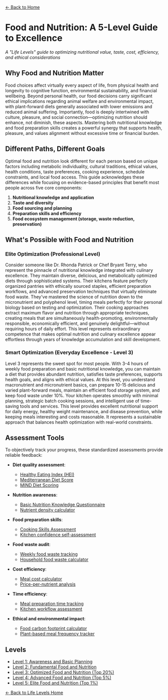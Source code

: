 [← Back to Home](../)
# Food and Nutrition: A 5-Level Guide to Excellence

*A "Life Levels" guide to optimizing nutritional value, taste, cost, efficiency, and ethical considerations*

## Why Food and Nutrition Matter

Food choices affect virtually every aspect of life, from physical health and longevity to cognitive function, environmental sustainability, and financial wellbeing. Beyond personal health, our food decisions carry significant ethical implications regarding animal welfare and environmental impact, with plant-forward diets generally associated with lower emissions and reduced animal suffering. Importantly, food is deeply intertwined with culture, pleasure, and social connection—optimizing nutrition should enhance, not diminish, these aspects. Mastering both nutritional knowledge and food preparation skills creates a powerful synergy that supports health, pleasure, and values alignment without excessive time or financial burden.

## Different Paths, Different Goals

Optimal food and nutrition look different for each person based on unique factors including metabolic individuality, cultural traditions, ethical values, health conditions, taste preferences, cooking experience, schedule constraints, and local food access. This guide acknowledges these differences while focusing on evidence-based principles that benefit most people across five core components:

1. **Nutritional knowledge and application**
2. **Taste and diversity**
3. **Food sourcing and planning**
4. **Preparation skills and efficiency**
5. **Food ecosystem management (storage, waste reduction, preservation)**

## What's Possible with Food and Nutrition

### Elite Optimization (Professional Level)
Consider someone like Dr. Rhonda Patrick or Chef Bryant Terry, who represent the pinnacle of nutritional knowledge integrated with culinary excellence. They maintain diverse, delicious, and metabolically optimized diets through sophisticated systems. Their kitchens feature perfectly organized pantries with ethically sourced staples, efficient preparation workflows, and advanced preservation techniques that virtually eliminate food waste. They've mastered the science of nutrition down to the micronutrient and polyphenol level, timing meals perfectly for their personal biology based on testing and optimization. Their cooking approaches extract maximum flavor and nutrition through appropriate techniques, creating meals that are simultaneously health-promoting, environmentally responsible, economically efficient, and genuinely delightful—without requiring hours of daily effort. This level represents extraordinary competence that makes optimal nutrition and culinary excellence appear effortless through years of knowledge accumulation and skill development.

### Smart Optimization (Everyday Excellence - Level 3)
Level 3 represents the sweet spot for most people. With 3-4 hours of weekly food preparation and basic nutritional knowledge, you can maintain a diet that provides abundant nutrition, satisfies taste preferences, supports health goals, and aligns with ethical values. At this level, you understand macronutrient and micronutrient basics, can prepare 10-15 delicious and varied plant-forward meals, maintain an efficient food storage system, and keep food waste under 10%. Your kitchen operates smoothly with minimal planning, strategic batch cooking sessions, and intelligent use of time-saving tools and services. This level provides excellent nutritional support for daily energy, healthy weight maintenance, and disease prevention, while keeping meals interesting and costs reasonable. It represents a sustainable approach that balances health optimization with real-world constraints.

## Assessment Tools

To objectively track your progress, these standardized assessments provide reliable feedback:

- **Diet quality assessment**: 
  - [Healthy Eating Index (HEI)](https://www.fns.usda.gov/how-hei-scored)
  - [Mediterranean Diet Score](https://oldwayspt.org/programs/mediterranean-foods-alliance/mediterranean-diet-pyramid)
  - [MIND Diet Scoring](https://www.rush.edu/news/mind-diet-may-slow-cognitive-decline-alzheimers-patients)

- **Nutrition awareness**: 
  - [Basic Nutrition Knowledge Questionnaire](https://www.ncbi.nlm.nih.gov/pmc/articles/PMC5639929/)
  - [Nutrient density calculator](https://www.drfuhrman.com/elearning/eat-to-live-blog/128/andi-food-scores-rating-the-nutrient-density-of-foods)

- **Food preparation skills**: 
  - [Cooking Skills Assessment](https://doi.org/10.1017/S1368980014001116)
  - [Kitchen confidence self-assessment](https://cooksmarts.com/articles/assess-your-cooking-confidence/)

- **Food waste audit**: 
  - [Weekly food waste tracking](https://www.epa.gov/sustainable-management-food/tools-preventing-and-diverting-wasted-food)
  - [Household food waste calculator](https://savethefood.com/food-waste-calculator/)

- **Cost efficiency**: 
  - [Meal cost calculator](https://www.fns.usda.gov/cnpp/usda-food-plans-cost-food-reports-monthly-reports)
  - [Price-per-nutrient analysis](https://www.ncbi.nlm.nih.gov/pmc/articles/PMC4500695/)

- **Time efficiency**: 
  - [Meal preparation time tracking](https://www.bls.gov/tus/)
  - [Kitchen workflow assessment](https://www.ciachef.edu/)

- **Ethical and environmental impact**: 
  - [Food carbon footprint calculator](https://foodprint.org/)
  - [Plant-based meal frequency tracker](https://www.vegdining.com/resources/)


## Levels

- [Level 1: Awareness and Basic Planning](level-1)
- [Level 2: Fundamental Food and Nutrition](level-2)
- [Level 3: Optimized Food and Nutrition (Top 20%)](level-3)
- [Level 4: Advanced Food and Nutrition (Top 5%)](level-4)
- [Level 5: Elite Food and Nutrition (Top 1%)](level-5)

[← Back to Life Levels Home](../)
